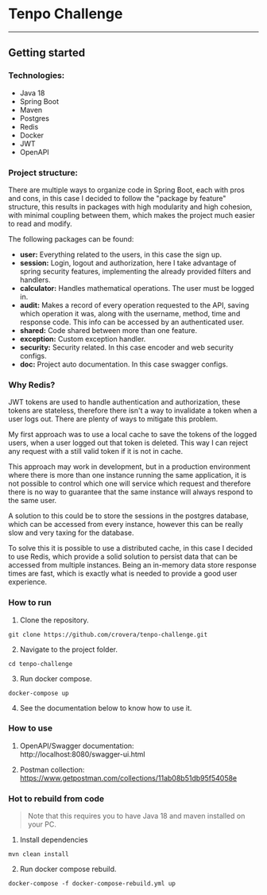 # Tenpo Challenge
_____________

## Getting started

### Technologies:
- Java 18
- Spring Boot
- Maven
- Postgres
- Redis
- Docker
- JWT
- OpenAPI

### Project structure:

There are multiple ways to organize code in Spring Boot, each with pros and cons, in this case I decided to follow the
"package by feature" structure, this results in packages with high modularity and high cohesion, with minimal coupling
between them, which makes the project much easier to read and modify.

The following packages can be found:
- **user:** Everything related to the users, in this case the sign up.
- **session:** Login, logout and authorization, here I take advantage of spring security features,
implementing the already provided filters and handlers.
- **calculator:** Handles mathematical operations. The user must be logged in.
- **audit:** Makes a record of every operation requested to the API, saving which operation it was,
along with the username, method, time and response code. This info can be accessed by an authenticated user. 
- **shared:** Code shared between more than one feature.
- **exception:** Custom exception handler.
- **security:** Security related. In this case encoder and web security configs.
- **doc:** Project auto documentation. In this case swagger configs.

### Why Redis?

JWT tokens are used to handle authentication and authorization, these tokens are stateless, therefore there isn't a way
to invalidate a token when a user logs out. There are plenty of ways to mitigate this problem.

My first approach was to use a local cache to save the tokens of the logged users, when a user logged out that token
is deleted. This way I can reject any request with a still valid token if it is not in cache.

This approach may work in development, but in a production environment where there is more than one instance running
the same application, it is not possible to control which one will service which request and therefore there is no way
to guarantee that the same instance will always respond to the same user.

A solution to this could be to store the sessions in the postgres database, which can be accessed from every instance,
however this can be really slow and very taxing for the database.

To solve this it is possible to use a distributed cache, in this case I decided to use Redis, which provide a solid
solution to persist data that can be accessed from multiple instances. Being an in-memory data store response times are
fast, which is exactly what is needed to provide a good user experience.

### How to run

1. Clone the repository.
```
git clone https://github.com/crovera/tenpo-challenge.git
```
2. Navigate to the project folder.
```
cd tenpo-challenge
```
3. Run docker compose.
```
docker-compose up
```
4. See the documentation below to know how to use it.

### How to use

1. OpenAPI/Swagger documentation:  
http://localhost:8080/swagger-ui.html

2. Postman collection:  
https://www.getpostman.com/collections/11ab08b51db95f54058e

### Hot to rebuild from code

> Note that this requires you to have Java 18 and maven installed on your PC.

1. Install dependencies
```
mvn clean install
```
2. Run docker compose rebuild.
```
docker-compose -f docker-compose-rebuild.yml up
```